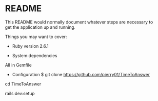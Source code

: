 # README

This README would normally document whatever steps are necessary to get the
application up and running.

Things you may want to cover:

* Ruby version
2.6.1

* System dependencies

All in Gemfile


* Configuration
$ git clone https://github.com/pierry01/TimeToAnswer

cd TimeToAnswer

rails dev:setup